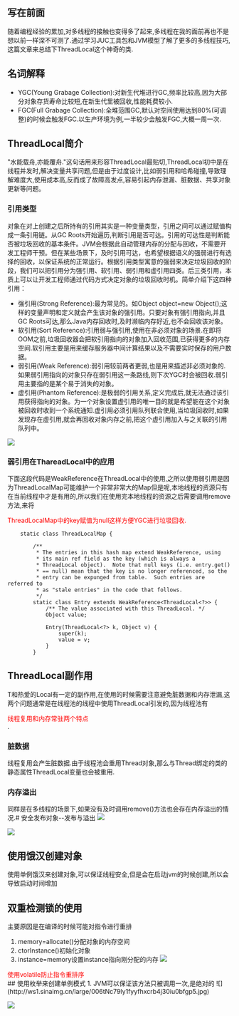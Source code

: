 ## 写在前面
随着编程经验的累加,对多线程的接触也变得多了起来,多线程在我的面前再也不是想以前一样深不可测了.通过学习JUC工具包和JVM模型了解了更多的多线程技巧,这篇文章来总结下ThreadLocal这个神奇的类.

## 名词解释
- YGC(Young Grabage Collection):对新生代堆进行GC,频率比较高,因为大部分对象存货寿命比较短,在新生代里被回收,性能耗费较小.
- FGC(Full Grabage Collection):全堆范围GC,默认对空间使用达到80%(可调整)的时候会触发FGC.以生产环境为例,一半较少会触发FGC,大概一周一次.

## ThreadLocal简介
"水能载舟,亦能覆舟."这句话用来形容ThreadLocal最贴切,ThreadLocal初中是在线程并发时,解决变量共享问题,但是由于过度设计,比如弱引用和哈希碰撞,导致理解难度大,使用成本高,反而成了故障高发点,容易引起内存泄漏、脏数据、共享对象更新等问题。

### 引用类型
对象在对上创建之后所持有的引用其实是一种变量类型，引用之间可以通过赋值构成一条引用链。从GC Roots开始遍历,判断引用是否可达。引用的可达性是判断能否被垃圾回收的基本条件。JVM会根据此自动管理内存的分配与回收，不需要开发工程师干预。但在某些场景下，及时引用可达，也希望根据语义的强弱进行有选择的回收，以保证系统的正常运行。根据引用类型寓意的强弱来决定垃圾回收的阶段，我们可以把引用分为强引用、软引用、弱引用和虚引用四类。后三类引用，本质上可以让开发工程师通过代码方式决定对象的垃圾回收时机。简单介绍下这四种引用：
- 强引用(Strong Reference):最为常见的。如Object object=new Object();这样的变量声明和定义就会产生该对象的强引用。只要对象有强引用指向,并且GC Roots可达,那么Java内存回收时,及时濒临内存好近,也不会回收该对象。
- 软引用(Sort Reference):引用弱与强引用,使用在非必须对象的场景.在即将OOM之前,垃圾回收器会把软引用指向的对象加入回收范围,已获得更多的内存空间.软引用主要是用来缓存服务器中间计算结果以及不需要实时保存的用户数据。
- 弱引用(Weak Reference):弱引用较前两者更弱,也是用来描述非必须对象的.如果弱引用指向的对象只存在弱引用这一条路线,则下次YGC时会被回收.弱引用主要指的是某个易于消失的对象。
- 虚引用(Phantom Reference):是极弱的引用关系,定义完成后,就无法通过该引用获得指向的对象。为一个对象设置虚引用的唯一目的就是希望能在这个对象被回收时收到一个系统通知.虚引用必须引用队列联合使用,当垃圾回收时,如果发现存在虚引用,就会再回收对象内存之前,把这个虚引用加入与之关联的引用队列中。

![](https://ws4.sinaimg.cn/large/006tKfTcly1g1istqj32nj30ey05v749.jpg)

### 弱引用在ThareadLocal中的应用
下面这段代码是WeakReference在ThreadLocal中的使用,之所以使用弱引用是因为ThreadLocalMap可能维护一个非常非常大的Map但是呢,本地线程的资源只有在当前线程中才是有用的,所以我们在使用完本地线程的资源之后需要调用remove方法,来将<div style="color:red">ThreadLocalMap中的key赋值为null这样方便YGC进行垃圾回收.</div>
```
    static class ThreadLocalMap {

        /**
         * The entries in this hash map extend WeakReference, using
         * its main ref field as the key (which is always a
         * ThreadLocal object).  Note that null keys (i.e. entry.get()
         * == null) mean that the key is no longer referenced, so the
         * entry can be expunged from table.  Such entries are referred to
         * as "stale entries" in the code that follows.
         */
        static class Entry extends WeakReference<ThreadLocal<?>> {
            /** The value associated with this ThreadLocal. */
            Object value;

            Entry(ThreadLocal<?> k, Object v) {
                super(k);
                value = v;
            }
        }
```

## ThreadLocal副作用
T和热爱的Local有一定的副作用,在使用的时候需要注意避免脏数据和内存泄漏,这两个问题通常是在线程池的线程中使用ThreadLocal引发的,因为线程池有<div style="color:red">线程复用和内存常驻两个特点</div>.

### 脏数据
线程复用会产生脏数据.由于线程池会重用Thread对象,那么与Thread绑定的类的静态属性ThreadLocal变量也会被重用.

### 内存溢出
同样是在多线程的场景下,如果没有及时调用remove()方法也会存在内存溢出的情况.# 安全发布对象--发布与溢出
![](http://ws4.sinaimg.cn/large/006tNc79ly1fyyf0xg3zmj30rt0dbgos.jpg)

![](http://ws4.sinaimg.cn/large/006tNc79ly1fyyf203j2jj30tf0f70wz.jpg)

## 使用饿汉创建对象
使用单例饿汉来创建对象,可以保证线程安全,但是会在启动jvm的时候创建,所以会导致启动时间增加

## 双重检测锁的使用
主要原因是在编译的时候可能对指令进行重排
1. memory=allocate()分配对象的内存空间
2. ctorInstance()初始化对象
3. instance=memory设置instance指向刚分配的内存
![](http://ws1.sinaimg.cn/large/006tNc79ly1fyyf8vevlsj30iq08idit.jpg)

<div style="color:red">使用volatile防止指令重排序</div>
## 使用枚举来创建单例模式
1. JVM可以保证该方法只被调用一次,是绝对的
![](http://ws1.sinaimg.cn/large/006tNc79ly1fyyfhxcrb4j30iu0bfgp5.jpg)

![](http://ws4.sinaimg.cn/large/006tNc79ly1fyyfinpfo3j30rv0egwj0.jpg)